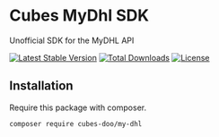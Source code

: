 # Cubes MyDhl SDK
Unofficial SDK for the MyDHL API

[![Latest Stable Version](https://poser.pugx.org/cubes-doo/my-dhl/v/stable)](https://packagist.org/packages/cubes-doo/my-dhl) [![Total Downloads](https://poser.pugx.org/cubes-doo/my-dhl/downloads)](https://packagist.org/packages/cubes-doo/my-dhl) [![License](https://poser.pugx.org/cubes-doo/my-dhl/license)](https://packagist.org/packages/cubes-doo/my-dhl)

## Installation

Require this package with composer.

```shell
composer require cubes-doo/my-dhl
```
